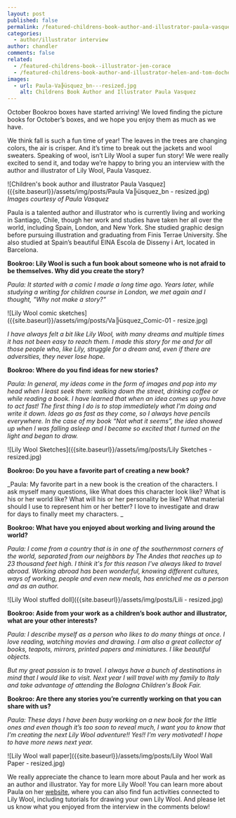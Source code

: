 ```yaml
---
layout: post
published: false
permalink: /featured-childrens-book-author-and-illustrator-paula-vasquez
categories:
  - author/illustrator interview
author: chandler
comments: false
related:
  - /featured-childrens-book--illustrator-jen-corace
  - /featured-childrens-book-author-and-illustrator-helen-and-tom-docherty
images:
  - url: Paula-Va╠üsquez_bn---resized.jpg
    alt: Childrens Book Author and Illustrator Paula Vasquez
---
```

October Bookroo boxes have started arriving! We loved finding the picture books for October’s boxes, and we hope you enjoy them as much as we have. 

We think fall is such a fun time of year! The leaves in the trees are changing colors, the air is crisper. And it’s time to break out the jackets and wool sweaters. Speaking of wool, isn’t Lily Wool a super fun story! We were really excited to send it, and today we’re happy to bring you an interview with the author and illustrator of Lily Wool, Paula Vasquez.

![Children's book author and illustrator Paula Vasquez]({{site.baseurl}}/assets/img/posts/Paula Va╠üsquez_bn - resized.jpg)
_Images courtesy of Paula Vasquez_

Paula is a talented author and illustrator who is currently living and working in Santiago, Chile, though her work and studies have taken her all over the world, including Spain, London, and New York. She studied graphic design before pursuing illustration and graduating from Finis Terrae University. She also studied at Spain’s beautiful EINA Escola de Disseny i Art, located in Barcelona.

**Bookroo: Lily Wool is such a fun book about someone who is not afraid to be themselves. Why did you create the story?**

_Paula: It started with a comic I made a long time ago. Years later, while studying a writing for children course in London, we met again and I thought, "Why not make a story?"_

![Lily Wool comic sketches]({{site.baseurl}}/assets/img/posts/Va╠üsquez_Comic-01 - resize.jpg)

_I have always felt a bit like Lily Wool, with many dreams and multiple times it has not been easy to reach them. I made this story for me and for all those people who, like Lily, struggle for a dream and, even if there are adversities, they never lose hope._

**Bookroo: Where do you find ideas for new stories?**

_Paula: In general, my ideas come in the form of images and pop into my head when I least seek them: walking down the street, drinking coffee or while reading a book. I have learned that when an idea comes up you have to act fast! The first thing I do is to stop immediately what I’m doing and write it down. Ideas go as fast as they come, so I always have pencils everywhere. In the case of my book “Not what it seems”, the idea showed up when I was falling asleep and I became so excited that I turned on the light and began to draw._

![Lily Wool Sketches]({{site.baseurl}}/assets/img/posts/Lily Sketches - resized.jpg)

**Bookroo: Do you have a favorite part of creating a new book?**

_Paula: My favorite part in a new book is the creation of the characters. I ask myself many questions, like What does this character look like? What is his or her world like? What will his or her personality be like? What material should I use to represent him or her better? I love to investigate and draw for days to finally meet my characters.  _

**Bookroo: What have you enjoyed about working and living around the world?**

_Paula: I come from a country that is in one of the southernmost corners of the world, separated from our neighbors by The Andes that reaches up to 23 thousand feet high. I think it's for this reason I've always liked to travel abroad. Working abroad has been wonderful, knowing different cultures, ways of working, people and even new meals, has enriched me as a person and as an author._

![Lily Wool stuffed doll]({{site.baseurl}}/assets/img/posts/Lili - resized.jpg)

**Bookroo: Aside from your work as a children’s book author and illustrator, what are your other interests?**

_Paula: I describe myself as a person who likes to do many things at once. I love reading, watching movies and drawing. I am also a great collector of books, teapots, mirrors, printed papers and miniatures. I like beautiful objects._

_But my great passion is to travel. I always have a bunch of destinations in mind that I would like to visit. Next year I will travel with my family to Italy and take advantage of attending the Bologna Children's Book Fair._

**Bookroo: Are there any stories you’re currently working on that you can share with us?**

_Paula: These days I have been busy working on a new book for the little ones and even though it’s too soon to reveal much, I want you to know that I’m creating the next Lily Wool adventure!! Yes!!  I’m very motivated! I hope to have more news next year._

![Lily Wool wall paper]({{site.baseurl}}/assets/img/posts/Lily Wool Wall Paper - resized.jpg)

We really appreciate the chance to learn more about Paula and her work as an author and illustrator. Yay for more Lily Wool! You can learn more about Paula on her [website](https://www.paulavasquez.com/about-me), where you can also find fun activities connected to Lily Wool, including tutorials for drawing your own Lily Wool. And please let us know what you enjoyed from the interview in the comments below!
